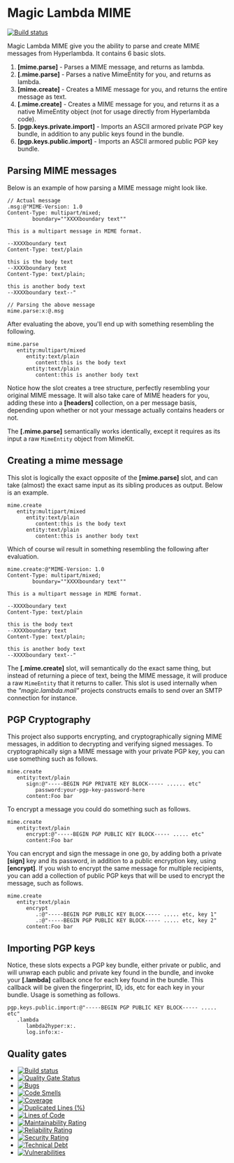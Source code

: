 
# Magic Lambda MIME

[![Build status](https://travis-ci.org/polterguy/magic.lambda.mime.svg?master)](https://travis-ci.org/polterguy/magic.lambda.mime)

Magic Lambda MIME give you the ability to parse and create MIME messages from Hyperlambda. It contains 6 basic slots.

1. **[mime.parse]** - Parses a MIME message, and returns as lambda.
1. **[.mime.parse]** - Parses a native MimeEntity for you, and returns as lambda.
2. **[mime.create]** - Creates a MIME message for you, and returns the entire message as text.
3. **[.mime.create]** - Creates a MIME message for you, and returns it as a native MimeEntity object (not for usage directly from Hyperlambda code).
4. **[pgp.keys.private.import]** - Imports an ASCII armored private PGP key bundle, in addition to any public keys found in the bundle.
4. **[pgp.keys.public.import]** - Imports an ASCII armored public PGP key bundle.

## Parsing MIME messages

Below is an example of how parsing a MIME message might look like.

```
// Actual message
.msg:@"MIME-Version: 1.0
Content-Type: multipart/mixed;
        boundary=""XXXXboundary text""

This is a multipart message in MIME format.

--XXXXboundary text
Content-Type: text/plain

this is the body text
--XXXXboundary text
Content-Type: text/plain;

this is another body text
--XXXXboundary text--"

// Parsing the above message
mime.parse:x:@.msg
```

After evaluating the above, you'll end up with something resembling the following.

```
mime.parse
   entity:multipart/mixed
      entity:text/plain
         content:this is the body text
      entity:text/plain
         content:this is another body text
```

Notice how the slot creates a tree structure, perfectly resembling your original MIME message. It will also take care of
MIME headers for you, adding these into a **[headers]** collection, on a per message basis, depending upon whether or not
your message actually contains headers or not.

The **[.mime.parse]** semantically works identically, except it requires as its input a raw `MimeEntity` object from MimeKit.

## Creating a mime message

This slot is logically the exact opposite of the **[mime.parse]** slot, and can take (almost) the exact same input as
its sibling produces as output. Below is an example.

```
mime.create
   entity:multipart/mixed
      entity:text/plain
         content:this is the body text
      entity:text/plain
         content:this is another body text
```

Which of course wil result in something resembling the following after evaluation.

```
mime.create:@"MIME-Version: 1.0
Content-Type: multipart/mixed;
        boundary=""XXXXboundary text""

This is a multipart message in MIME format.

--XXXXboundary text
Content-Type: text/plain

this is the body text
--XXXXboundary text
Content-Type: text/plain;

this is another body text
--XXXXboundary text--"
```

The **[.mime.create]** slot, will semantically do the exact same thing, but instead of returning a piece of text, being the MIME message,
it will produce a raw `MimeEntity` that it returns to caller. This slot is used internally when the _"magic.lambda.mail"_ projects
constructs emails to send over an SMTP connection for instance.

## PGP Cryptography

This project also supports encrypting, and cryptographically signing MIME messages, in addition to decrypting and verifying signed
messages. To cryptographically sign a MIME message with your private PGP key, you can use something such as follows.

```
mime.create
   entity:text/plain
      sign:@"-----BEGIN PGP PRIVATE KEY BLOCK----- ...... etc"
         password:your-pgp-key-password-here
      content:Foo bar
```

To encrypt a message you could do something such as follows.

```
mime.create
   entity:text/plain
      encrypt:@"-----BEGIN PGP PUBLIC KEY BLOCK----- ..... etc"
      content:Foo bar
```

You can encrypt and sign the message in one go, by adding both a private **[sign]** key and its password, in addition to a public
encryption key, using **[encrypt]**. If you wish to encrypt the same message for multiple recipients, you can add a collection
of public PGP keys that will be used to encrypt the message, such as follows.

```
mime.create
   entity:text/plain
      encrypt
         .:@"-----BEGIN PGP PUBLIC KEY BLOCK----- ..... etc, key 1"
         .:@"-----BEGIN PGP PUBLIC KEY BLOCK----- ..... etc, key 2"
      content:Foo bar
```

## Importing PGP keys

Notice, these slots expects a PGP key bundle, either private or public, and will unwrap each public and private key found in the bundle,
and invoke your **[.lambda]** callback once for each key found in the bundle. This callback will be given the fingerprint, ID, ids, etc
for each key in your bundle. Usage is something as follows.

```
pgp.keys.public.import:@"-----BEGIN PGP PUBLIC KEY BLOCK----- ..... etc"
   .lambda
      lambda2hyper:x:.
      log.info:x:-
```

## Quality gates

- [![Build status](https://travis-ci.com/polterguy/magic.lambda.mime.svg?master)](https://travis-ci.com/polterguy/magic.lambda.mime)
- [![Quality Gate Status](https://sonarcloud.io/api/project_badges/measure?project=polterguy_magic.lambda.mime&metric=alert_status)](https://sonarcloud.io/dashboard?id=polterguy_magic.lambda.mime)
- [![Bugs](https://sonarcloud.io/api/project_badges/measure?project=polterguy_magic.lambda.mime&metric=bugs)](https://sonarcloud.io/dashboard?id=polterguy_magic.lambda.mime)
- [![Code Smells](https://sonarcloud.io/api/project_badges/measure?project=polterguy_magic.lambda.mime&metric=code_smells)](https://sonarcloud.io/dashboard?id=polterguy_magic.lambda.mime)
- [![Coverage](https://sonarcloud.io/api/project_badges/measure?project=polterguy_magic.lambda.mime&metric=coverage)](https://sonarcloud.io/dashboard?id=polterguy_magic.lambda.mime)
- [![Duplicated Lines (%)](https://sonarcloud.io/api/project_badges/measure?project=polterguy_magic.lambda.mime&metric=duplicated_lines_density)](https://sonarcloud.io/dashboard?id=polterguy_magic.lambda.mime)
- [![Lines of Code](https://sonarcloud.io/api/project_badges/measure?project=polterguy_magic.lambda.mime&metric=ncloc)](https://sonarcloud.io/dashboard?id=polterguy_magic.lambda.mime)
- [![Maintainability Rating](https://sonarcloud.io/api/project_badges/measure?project=polterguy_magic.lambda.mime&metric=sqale_rating)](https://sonarcloud.io/dashboard?id=polterguy_magic.lambda.mime)
- [![Reliability Rating](https://sonarcloud.io/api/project_badges/measure?project=polterguy_magic.lambda.mime&metric=reliability_rating)](https://sonarcloud.io/dashboard?id=polterguy_magic.lambda.mime)
- [![Security Rating](https://sonarcloud.io/api/project_badges/measure?project=polterguy_magic.lambda.mime&metric=security_rating)](https://sonarcloud.io/dashboard?id=polterguy_magic.lambda.mime)
- [![Technical Debt](https://sonarcloud.io/api/project_badges/measure?project=polterguy_magic.lambda.mime&metric=sqale_index)](https://sonarcloud.io/dashboard?id=polterguy_magic.lambda.mime)
- [![Vulnerabilities](https://sonarcloud.io/api/project_badges/measure?project=polterguy_magic.lambda.mime&metric=vulnerabilities)](https://sonarcloud.io/dashboard?id=polterguy_magic.lambda.mime)
